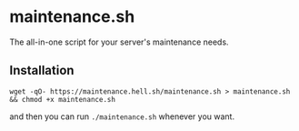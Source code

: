 # maintenance.sh

The all-in-one script for your server's maintenance needs.

## Installation

	wget -qO- https://maintenance.hell.sh/maintenance.sh > maintenance.sh && chmod +x maintenance.sh

and then you can run `./maintenance.sh` whenever you want.
